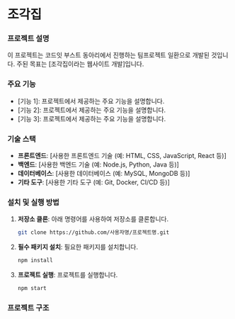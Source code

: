 # 조각집

### 프로젝트 설명
이 프로젝트는 코드잇 부스트 동아리에서 진행하는 팀프로젝트 일환으로 개발된 것입니다. 주된 목표는 [조각집이라는 웹사이트 개발]입니다.

### 주요 기능
- [기능 1]: 프로젝트에서 제공하는 주요 기능을 설명합니다.
- [기능 2]: 프로젝트에서 제공하는 주요 기능을 설명합니다.
- [기능 3]: 프로젝트에서 제공하는 주요 기능을 설명합니다.

### 기술 스택
- **프론트엔드**: [사용한 프론트엔드 기술 (예: HTML, CSS, JavaScript, React 등)]
- **백엔드**: [사용한 백엔드 기술 (예: Node.js, Python, Java 등)]
- **데이터베이스**: [사용한 데이터베이스 (예: MySQL, MongoDB 등)]
- **기타 도구**: [사용한 기타 도구 (예: Git, Docker, CI/CD 등)]

### 설치 및 실행 방법
1. **저장소 클론**: 아래 명령어를 사용하여 저장소를 클론합니다.
    ```bash
    git clone https://github.com/사용자명/프로젝트명.git
    ```
2. **필수 패키지 설치**: 필요한 패키지를 설치합니다.
    ```bash
    npm install
    ```
3. **프로젝트 실행**: 프로젝트를 실행합니다.
    ```bash
    npm start
    ```

### 프로젝트 구조
